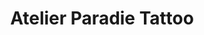 ---
title: "Atelier Paradie Tattoo"
url: /le-plessis-trevise/atelier-paradie-tattoo/
shop: tatouage
---